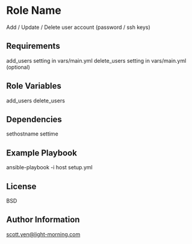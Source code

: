 Role Name
=========

Add / Update / Delete user account (password / ssh keys)

Requirements
------------

add_users setting in vars/main.yml
delete_users setting in vars/main.yml (optional)

Role Variables
--------------

add_users
delete_users

Dependencies
------------

sethostname
settime

Example Playbook
----------------

ansible-playbook -i host setup.yml 

License
-------

BSD

Author Information
------------------

scott.yen@light-morning.com
